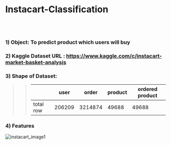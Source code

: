 # Instacart-Classification


<br>
<br>

### 1) Object:  To predict product which users will buy
### 2) Kaggle Dataset URL : <https://www.kaggle.com/c/instacart-market-basket-analysis>
### 3) Shape of Dataset:
>>|           | user   | order   | product | ordered product |
>>|-----------|--------|---------|---------|-----------------|
>>| total row | 206209 | 3214874 | 49688   | 49688           |

### 4) Features
![instacart_image1](./Users/sherryjeon/Google/Git/img/instacart_image1.png)
